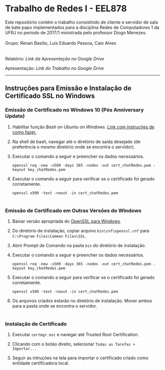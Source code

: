 # Trabalho de Redes I - EEL878
Este repositório contém o trabalho consistindo de cliente e servidor de sala de bate papo implementados para a disciplina Redes de Computadores 1 da UFRJ no período de 2017/1 ministrada pelo professor Diogo Menezes.
<br>
<br>
Grupo: Renan Basilio, Luis Eduardo Pessoa, Caio Alves
<br>
<br>
<br>
Relatório: *Link da Apresentação no Google Drive*

Apresentação: *Link do Trabalho no Google Drive*

----------


## Instruções para Emissão e Instalação de Certificado SSL no Windows

### Emissão de Certificado no Windows 10 (Pós Anniversary Update)

1. Habilitar função *Bash on Ubuntu on Windows*. [Link com instruções de como fazer.](https://www.howtogeek.com/249966/how-to-install-and-use-the-linux-bash-shell-on-windows-10/) 

2. Na shell de bash, navegar até o diretório de saída desejado (de preferência o mesmo diretório onde se encontra o servidor).
3. Executar o comando a seguir e preencher os dados necessários.

    `openssl req -new -x509 -days 365 -nodes -out cert_chatRedes.pem -keyout key_chatRedes.pem`

4. Executar o comando a seguir para verificar se o certificado foi gerado corretamente.

    `openssl x509 -text -noout -in cert_chatRedes.pem`
<br><br>

### Emissão de Certificado em Outras Versões do Windows

1. Baixar versão apropriada do [OpenSSL para Windows](https://slproweb.com/products/Win32OpenSSL.html).

2. Do diretório de instalação, copiar arquivo `bin\cnf\openssl.cnf` para `C:\Program Files\Common Files\SSL`.

3. Abrir Prompt de Comando na pasta `bin` do diretório de instalação.

4. Executar o comando a seguir e preencher os dados necessários.

    `openssl req -new -x509 -days 365 -nodes -out cert_chatRedes.pem -keyout key_chatRedes.pem`

5. Executar o comando a seguir para verificar se o certificado foi gerado corretamente.

    `openssl x509 -text -noout -in cert_chatRedes.pem`

6. Os arquivos criados estarão no diretório de instalação. Mover ambos para a pasta onde se encontra o servidor.
<br><br>

### Instalação de Certificado

1. Executar `certmgr.msc` e navegar até Trusted Root Certification.

2. Clicando com o botão direito, selecionar `Todas as Tarefas > Importar...`

3. Seguir as intruções na tela para importar o certificado criado como entidade certificadora local.



